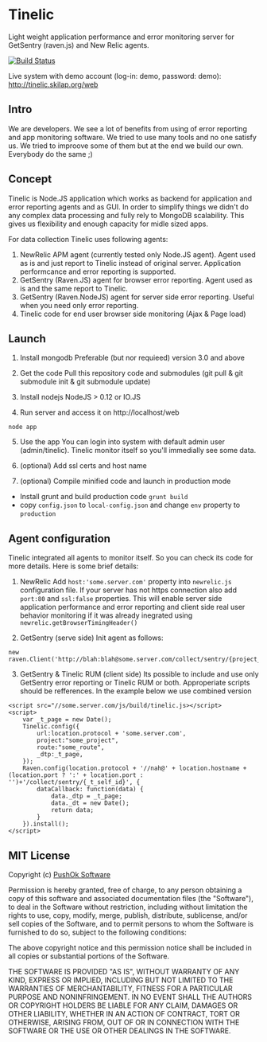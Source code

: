 # Tinelic
Light weight application performance and error monitoring server for GetSentry (raven.js) and New Relic agents.

[![Build Status](https://travis-ci.org/sergeyksv/tinelic.svg?branch=master)](https://travis-ci.org/sergeyksv/tinelic)

Live system with demo account (log-in: demo, password: demo): http://tinelic.skilap.org/web

## Intro
We are developers. We see a lot of benefits from using of error reporting and app monitoring software. We tried to use
many tools and no one satisfy us. We tried to improove some of them but at the end we build our own. Everybody do the same ;)

## Concept
Tinelic is Node.JS application which works as backend for application and error reporting agents and as GUI. In order
to simplify things we didn't do any complex data processing and fully rely to MongoDB scalability. This gives us
flexibility and enough capacity for midle sized apps.

For data collection Tinelic uses following agents:

1. NewRelic APM agent (currently tested only Node.JS agent). Agent used as is and just report to Tinelic instead of
original server. Application performcance and error reporting is supported.
2. GetSentry (Raven.JS) agent for browser error reporting. Agent used as is and the same report to Tinelic.
3. GetSentry (Raven.NodeJS) agent for server side error reporting. Useful when you need only error reporting.
4. Tinelic code for end user browser side monitoring (Ajax & Page load)

## Launch

1. Install mongodb
Preferable (but nor requieed) version 3.0 and above

2. Get the code
Pull this repository code and submodules (git pull & git submodule init & git submodule update)

3. Install nodejs
NodeJS > 0.12 or IO.JS

4. Run server and access it on http://localhost/web
  ```
  node app
  ```
5. Use the app
You can login into system with default admin user (admin/tinelic). Tinelic monitor itself so you'll immedially see some data.

6. (optional) Add ssl certs and host name

7. (optional) Compile minified code and launch in production mode
  - Install grunt and build production code ```grunt build```
  - copy ```config.json``` to ```local-config.json``` and change ```env``` property to ```production```

## Agent configuration

Tinelic integrated all agents to monitor itself. So you can check its code for more details. Here is some brief details:

1. NewRelic
Add ```host:'some.server.com'``` property into ```newrelic.js``` configuration file. If your server has not https connection also add
```port:80``` and ```ssl:false``` properties. This will enable server side application performance and error reporting
and client side real user behavior monitoring if it was already inegrated using ```newrelic.getBrowserTimingHeader()```

2. GetSentry (serve side)
Init agent as follows:
  ```
  new raven.Client('http://blah:blah@some.server.com/collect/sentry/{project_id});
  ```
3. GetSentry & Tinelic RUM (client side)
Its possible to include and use only GetSentry error reporting or Tinelic RUM or both. Approperiate scripts should be
refferences. In the example below we use combined version
```
<script src="//some.server.com/js/build/tinelic.js></script>
<script>
	var _t_page = new Date();
	Tinelic.config({
		url:location.protocol + 'some.server.com',
		project:"some_project",
		route:"some_route",
		_dtp:_t_page,
	});
	Raven.config(location.protocol + '//nah@' + location.hostname + (location.port ? ':' + location.port : '')+'/collect/sentry/{_t_self_id}', {
		dataCallback: function(data) {
			data._dtp = _t_page;
			data._dt = new Date();
			return data;
		}
	}).install();
</script>
```

## MIT License

Copyright (c) [PushOk Software](http://www.pushok.com)

Permission is hereby granted, free of charge, to any person obtaining a copy of this software and associated documentation files (the "Software"), to deal in the Software without restriction, including without limitation the rights to use, copy, modify, merge, publish, distribute, sublicense, and/or sell copies of the Software, and to permit persons to whom the Software is furnished to do so, subject to the following conditions:

The above copyright notice and this permission notice shall be included in all copies or substantial portions of the Software.

THE SOFTWARE IS PROVIDED "AS IS", WITHOUT WARRANTY OF ANY KIND, EXPRESS OR IMPLIED, INCLUDING BUT NOT LIMITED TO THE WARRANTIES OF MERCHANTABILITY, FITNESS FOR A PARTICULAR PURPOSE AND NONINFRINGEMENT. IN NO EVENT SHALL THE AUTHORS OR COPYRIGHT HOLDERS BE LIABLE FOR ANY CLAIM, DAMAGES OR OTHER LIABILITY, WHETHER IN AN ACTION OF CONTRACT, TORT OR OTHERWISE, ARISING FROM, OUT OF OR IN CONNECTION WITH THE SOFTWARE OR THE USE OR OTHER DEALINGS IN THE SOFTWARE.
